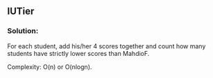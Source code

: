 ## IUTier

### Solution:
For each student, add his/her 4 scores together and count how many students have strictly lower scores than MahdioF.

Complexity: O(n) or O(nlogn).
